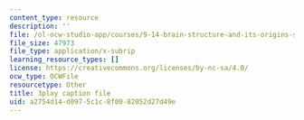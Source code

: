 ```yaml
---
content_type: resource
description: ''
file: /ol-ocw-studio-app/courses/9-14-brain-structure-and-its-origins-spring-2014/a2754d14d0975c1c8f0082052d27d49e_555135.vtt
file_size: 47973
file_type: application/x-subrip
learning_resource_types: []
license: https://creativecommons.org/licenses/by-nc-sa/4.0/
ocw_type: OCWFile
resourcetype: Other
title: 3play caption file
uid: a2754d14-d097-5c1c-8f00-82052d27d49e
---
```

